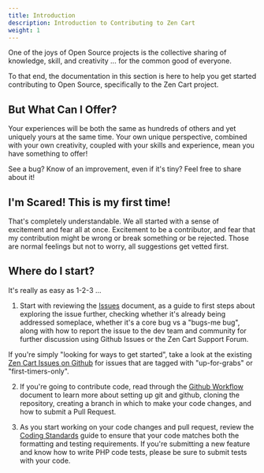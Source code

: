 ```yaml
---
title: Introduction
description: Introduction to Contributing to Zen Cart 
weight: 1
---
```



One of the joys of Open Source projects is the collective sharing of knowledge, skill, and creativity ... for the common good of everyone.

To that end, the documentation in this section is here to help you get started contributing to Open Source, specifically to the Zen Cart project. 

But What Can I Offer?
---------------------
Your experiences will be both the same as hundreds of others and yet uniquely yours at the same time. Your own unique perspective, combined with your own creativity, coupled with your skills and experience, mean you have something to offer!

See a bug? Know of an improvement, even if it's tiny? Feel free to share about it!


I'm Scared! This is my first time!
----------------------------------
That's completely understandable. We all started with a sense of excitement and fear all at once. Excitement to be a contributor, and fear that my contribution might be wrong or break something or be rejected. Those are normal feelings but not to worry, all suggestions  get vetted first. 


Where do I start?
-----------------
It's really as easy as 1-2-3 ...

1. Start with reviewing the [Issues](/dev/contributing/issues) document, as a guide to first steps about exploring the issue further, checking whether it's already being addressed someplace, whether it's a core bug vs a "bugs-me bug", along with how to report the issue to the dev team and community for further discussion using Github Issues or the Zen Cart Support Forum.

  If you're simply "looking for ways to get started", take a look at the existing [Zen Cart Issues on Github](https://github.com/zencart/zencart/issues) for issues that are tagged with "up-for-grabs" or "first-timers-only".

2. If you're going to contribute code, read through the [Github Workflow](/dev/contributing/github_workflow) document to learn more about setting up git and github, cloning the repository, creating a branch in which to make your code changes, and how to submit a Pull Request. 

3. As you start working on your code changes and pull request, review the [Coding Standards](/dev/contributing/coding_standards) guide to ensure that your code matches both the formatting and testing requirements. If you're submitting a new feature and know how to write PHP code tests, please be sure to submit tests with your code.

